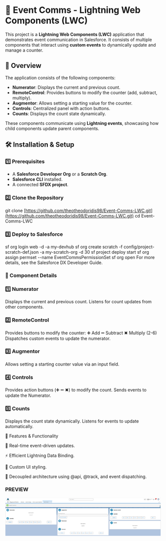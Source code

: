 # 🚀 **Event Comms** - **Lightning Web Components (LWC)**

This project is a **Lightning Web Components (LWC)** application that demonstrates event communication in Salesforce. It consists of multiple components that interact using **custom events** to dynamically update and manage a counter.

## 📌 **Overview**

The application consists of the following components:

- **Numerator**: Displays the current and previous count.
- **RemoteControl**: Provides buttons to modify the counter (add, subtract, multiply).
- **Augmentor**: Allows setting a starting value for the counter.
- **Controls**: Centralized panel with action buttons.
- **Counts**: Displays the count state dynamically.

These components communicate using **Lightning events**, showcasing how child components update parent components.

## 🛠️ **Installation & Setup**

### **1️⃣ Prerequisites**

- A **Salesforce Developer Org** or a **Scratch Org**.
- **Salesforce CLI** installed.
- A connected **SFDX project**.

### **2️⃣ Clone the Repository**

git clone [https://github.com/theotheodoridis98/Event-Comms-LWC.git](https://github.com/theotheodoridis98/Event-Comms-LWC.git)
cd Event-Comms-LWC

### **3️⃣ Deploy to Salesforce**

sf org login web -d -a my-devhub
sf org create scratch -f config/project-scratch-def.json -a my-scratch-org -d 30
sf project deploy start
sf org assign permset --name EventCommsPermissionSet
sf org open
For more details, see the Salesforce DX Developer Guide.

### **📂 Component Details**

### 1️⃣ Numerator

Displays the current and previous count.
Listens for count updates from other components.

### 2️⃣ RemoteControl

Provides buttons to modify the counter:
➕ Add
➖ Subtract
✖ Multiply (2-6)
Dispatches custom events to update the numerator.

### 3️⃣ Augmentor

Allows setting a starting counter value via an input field.

### 4️⃣ Controls

Provides action buttons (➕ ➖ ✖) to modify the count.
Sends events to update the Numerator.

### 5️⃣ Counts

Displays the count state dynamically.
Listens for events to update automatically.

🚀 Features & Functionality

🔄 Real-time event-driven updates.

⚡ Efficient Lightning Data Binding.

🎨 Custom UI styling.

📡 Decoupled architecture using @api, @track, and event dispatching.

### PREVIEW
![Preview of the application](images/preview.png)

